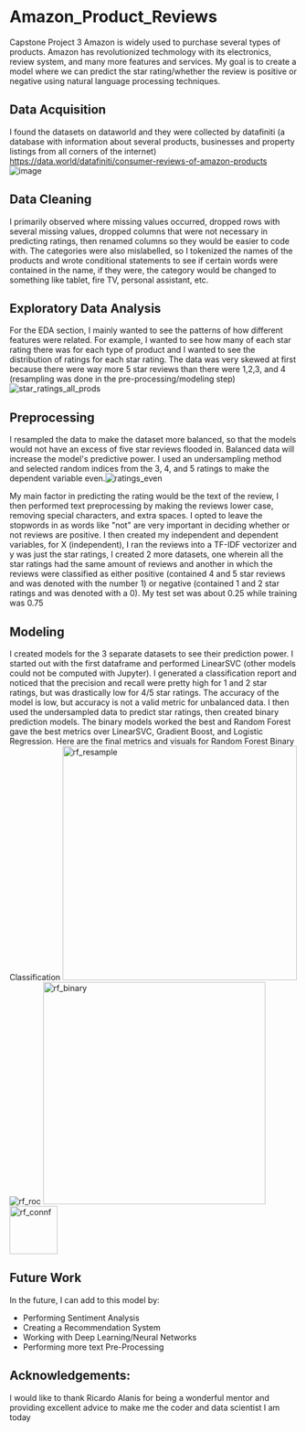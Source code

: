 # Amazon_Product_Reviews
Capstone Project 3
Amazon is widely used to purchase several types of products. Amazon has revolutionized techmology with its electronics, review system, and many more features and services. My goal is to create a model where we can predict the star rating/whether the review is positive or negative using natural language processing techniques.
## Data Acquisition
I found the datasets on dataworld and they were collected by datafiniti (a database with information about several products, businesses and property listings from all corners of the internet)
https://data.world/datafiniti/consumer-reviews-of-amazon-products
![image](https://user-images.githubusercontent.com/72578347/119586134-ba64ae00-bd91-11eb-9757-8b57a9b7db05.png)
## Data Cleaning
I primarily observed where missing values occurred, dropped rows with several missing values, dropped columns that were not necessary in predicting ratings, then renamed columns so they would be easier to code with. The categories were also mislabelled, so I tokenized the names of the products and wrote conditional statements to see if certain words were contained in the name, if they were, the category would be changed to something like tablet, fire TV, personal assistant, etc.
## Exploratory Data Analysis
For the EDA section, I mainly wanted to see the patterns of how different features were related. For example, I wanted to see how many of each star rating there was for each type of product and I wanted to see the distribution of ratings for each star rating. The data was very skewed at first because there were way more 5 star reviews than there were 1,2,3, and 4 (resampling was done in the pre-processing/modeling step)
![star_ratings_all_prods](https://user-images.githubusercontent.com/72578347/119587481-67d8c100-bd94-11eb-80b3-acff8733b16e.png)
## Preprocessing
I resampled the data to make the dataset more balanced, so that the models would not have an excess of five star reviews flooded in. Balanced data will increase the model's predictive power. I used an undersampling method and selected random indices from the 3, 4, and 5 ratings to make the dependent variable even.![ratings_even](https://user-images.githubusercontent.com/72578347/119590144-d2d8c680-bd99-11eb-8586-a5b57b3905c2.png)

My main factor in predicting the rating would be the text of the review, I then performed text preprocessing by making the reviews lower case, removing special characters, and extra spaces. I opted to leave the stopwords in as words like "not" are very important in deciding whether or not reviews are positive. I then created my independent and dependent variables, for X (independent), I ran the reviews into a TF-IDF vectorizer and y was just the star ratings, I created 2 more datasets, one wherein all the star ratings had the same amount of reviews and another in which the reviews were classified as either positive (contained 4 and 5 star reviews and was denoted with the number 1) or negative (contained 1 and 2 star ratings and was denoted with a 0). My test set was about 0.25 while training was 0.75
## Modeling
I created models for the 3 separate datasets to see their prediction power. I started out with the first dataframe and performed LinearSVC (other models could not be computed with Jupyter). I generated a classification report and noticed that the precision and recall were pretty high for 1 and 2 star ratings, but was drastically low for 4/5 star ratings. The accuracy of the model is low, but accuracy is not a valid metric for unbalanced data. I then used the undersampled data to predict star ratings, then created binary prediction models. The binary models worked the best and Random Forest gave the best metrics over LinearSVC, Gradient Boost, and Logistic Regression. Here are the final metrics and visuals for Random Forest Binary Classification
<img width="410" alt="rf_resample" src="https://user-images.githubusercontent.com/72578347/119848113-2b5eaf80-bed1-11eb-8341-3dc90a257a92.PNG">
![rf_roc](https://user-images.githubusercontent.com/72578347/119848115-2bf74600-bed1-11eb-936d-de656a642028.png)
<img width="389" alt="rf_binary" src="https://user-images.githubusercontent.com/72578347/119848116-2bf74600-bed1-11eb-88cf-819dfc69d85c.PNG">
<img width="84" alt="rf_connf" src="https://user-images.githubusercontent.com/72578347/119848118-2bf74600-bed1-11eb-8e4f-7d1e5541df3e.PNG">
## Future Work
In the future, I can add to this model by:
* Performing Sentiment Analysis
* Creating a Recommendation System
* Working with Deep Learning/Neural Networks
* Performing more text Pre-Processing

## Acknowledgements:
I would like to thank Ricardo Alanis for being a wonderful mentor and providing excellent advice to make me the coder and data scientist I am today
